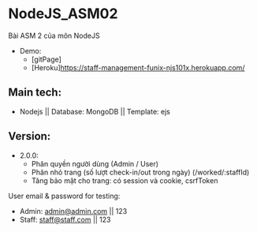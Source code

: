 # NodeJS_ASM02
Bài ASM 2 của môn NodeJS
- Demo: 
  - [gitPage]
  - [Heroku]https://staff-management-funix-njs101x.herokuapp.com/
## Main tech:
- Nodejs || Database: MongoDB || Template: ejs

## Version: 
- 2.0.0:
  - Phân quyền người dùng (Admin / User) 
  - Phân nhỏ trang (số lượt check-in/out trong ngày) (/worked/:staffId)
  - Tăng bảo mật cho trang: có session và cookie, csrfToken 

User email & password for testing: 
 - Admin: admin@admin.com || 123
 - Staff: staff@staff.com || 123
